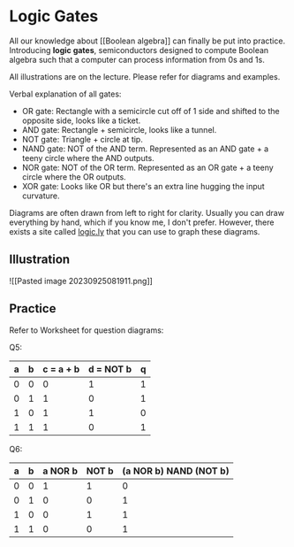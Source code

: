 # Logic Gates
All our knowledge about [[Boolean algebra]] can finally be put into practice. Introducing **logic gates**, semiconductors designed to compute Boolean algebra such that a computer can process information from 0s and 1s. 

All illustrations are on the lecture. Please refer for diagrams and examples.

Verbal explanation of all gates:
- OR gate: Rectangle with a semicircle cut off of 1 side and shifted to the opposite side, looks like a ticket.
- AND gate: Rectangle + semicircle, looks like a tunnel.
- NOT gate: Triangle + circle at tip.
- NAND gate: NOT of the AND term. Represented as an AND gate + a teeny circle where the AND outputs.
- NOR gate: NOT of the OR term. Represented as an OR gate + a teeny circle where the OR outputs.
- XOR gate: Looks like OR but there's an extra line hugging the input curvature.

Diagrams are often drawn from left to right for clarity. Usually you can draw everything by hand, which if you know me, I don't prefer. However, there exists a site called [logic.ly](https://logic.ly) that you can use to graph these diagrams.
## Illustration
![[Pasted image 20230925081911.png]]
## Practice
Refer to Worksheet for question diagrams:

Q5:

| a   | b   | c = a + b | d = NOT b | q   |
| --- | --- | --------- | --------- | --- |
| 0   | 0   | 0         | 1         | 1   |
| 0   | 1   | 1         | 0         | 1   |
| 1   | 0   | 1         | 1         | 0   |
| 1   | 1   | 1         | 0         | 1   |

Q6:

| a   | b   | a NOR b | NOT b | (a NOR b) NAND (NOT b) |
| --- | --- | ------- | ----- | ---------------------- |
| 0   | 0   | 1       | 1     | 0                      |
| 0   | 1   | 0       | 0     | 1                      |
| 1   | 0   | 0       | 1     | 1                      |
| 1   | 1   | 0       | 0     | 1                      | 
